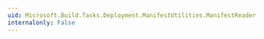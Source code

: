 ```yaml
---
uid: Microsoft.Build.Tasks.Deployment.ManifestUtilities.ManifestReader.ReadManifest(System.String,System.IO.Stream,System.Boolean)
internalonly: False
---
```

